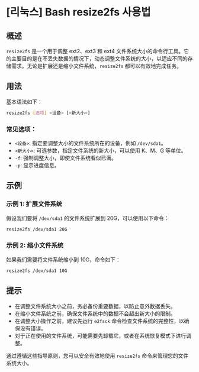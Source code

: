# [리눅스] Bash resize2fs 사용법

## 概述
`resize2fs` 是一个用于调整 ext2、ext3 和 ext4 文件系统大小的命令行工具。它的主要目的是在不丢失数据的情况下，动态调整文件系统的大小，以适应不同的存储需求。无论是扩展还是缩小文件系统，`resize2fs` 都可以有效地完成任务。

## 用法
基本语法如下：
```bash
resize2fs [选项] <设备> [<新大小>]
```
### 常见选项：
- `<设备>`: 指定要调整大小的文件系统所在的设备，例如 `/dev/sda1`。
- `<新大小>`: 可选参数，指定文件系统的新大小，可以使用 K、M、G 等单位。
- `-f`: 强制调整大小，即使文件系统看似已满。
- `-p`: 显示进度信息。

## 示例
### 示例 1: 扩展文件系统
假设我们要将 `/dev/sda1` 的文件系统扩展到 20G，可以使用以下命令：
```bash
resize2fs /dev/sda1 20G
```

### 示例 2: 缩小文件系统
如果我们需要将文件系统缩小到 10G，命令如下：
```bash
resize2fs /dev/sda1 10G
```

## 提示
- 在调整文件系统大小之前，务必备份重要数据，以防止意外数据丢失。
- 在缩小文件系统之前，确保文件系统中的数据不会超出新大小的限制。
- 在调整大小操作之前，建议先运行 `e2fsck` 命令检查文件系统的完整性，以确保没有错误。
- 对于正在使用的文件系统，可能需要先卸载它，或者在系统恢复模式下进行调整。

通过遵循这些指导原则，您可以安全有效地使用 `resize2fs` 命令来管理您的文件系统大小。